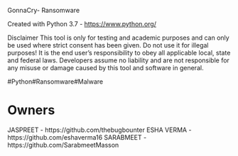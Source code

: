 GonnaCry- Ransomware

Created with
Python 3.7 - https://www.python.org/

Disclaimer
This tool is only for testing and academic purposes and can only be used where strict consent has been given. Do not use it for illegal purposes! It is the end user’s responsibility to obey all applicable local, state and federal laws. Developers assume no liability and are not responsible for any misuse or damage caused by this tool and software in general.

#Python#Ransomware#Malware

<h1> Owners </h1>
JASPREET - https://github.com/thebugbounter
ESHA VERMA - https://github.com/eshaverma16
SARABMEET - https://github.com/SarabmeetMasson

